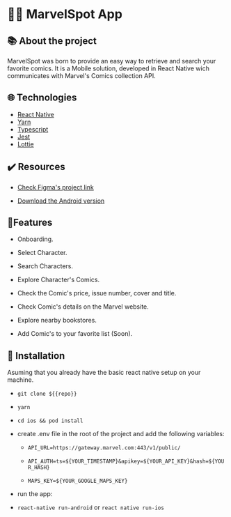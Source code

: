 # 🦸‍♀️ MarvelSpot App 
## 📚 About the project


MarvelSpot was born to provide an easy way to retrieve and search your favorite comics.
It is a Mobile solution, developed in React Native wich communicates with Marvel's Comics collection API.

  ## 🌐  Technologies

-   [React Native](https://reactnative.dev/)
-   [Yarn](https://yarnpkg.com/)
-   [Typescript](https://www.typescriptlang.org)
-   [Jest](https://jestjs.io)
-   [Lottie](https://lottiefiles.com)

## ✔️ Resources

  
+ [Check Figma's project link](https://www.figma.com/file/OB1kweqCeHAhvru7QHoIE8/Marvel)

+ [Download the Android version](https://install.appcenter.ms/users/arthur.pasqualon/apps/marvelspot-1/distribution_groups/public%20link)

  

##  📱Features

+ Onboarding.

+ Select Character.

+ Search Characters.

+ Explore Character's Comics.

+ Check the Comic's price, issue number, cover and title.

+ Check Comic's details on the Marvel website.

+ Explore nearby bookstores.

+ Add Comic's to your favorite list (Soon).


## 💯 Installation

  
Asuming that you already have the basic react native setup on your machine.

  

+ ```git clone ${{repo}}```

+ ```yarn ```

+ ```cd ios && pod install ```

+ create .env file in the root of the project and add the following variables:

	+ ``` API_URL=https://gateway.marvel.com:443/v1/public/ ```

	+ ``` API_AUTH=ts=${YOUR_TIMESTAMP}&apikey=${YOUR_API_KEY}&hash=${YOUR_HASH} ```

	+ ``` MAPS_KEY=${YOUR_GOOGLE_MAPS_KEY} ```
+ run the app:

+ ``` react-native run-android ``` or ``` react native run-ios ```